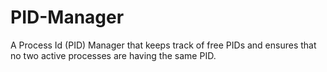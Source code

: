 # PID-Manager
A Process Id (PID) Manager that keeps track of free PIDs and ensures that no two active processes are having the same PID.
